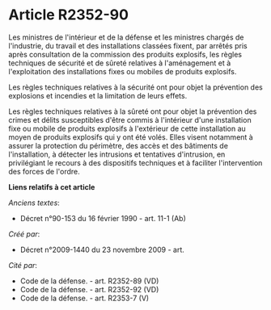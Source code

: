 # Article R2352-90

Les ministres de l'intérieur et de la défense et les ministres chargés de l'industrie, du travail et des installations
classées fixent, par arrêtés pris après consultation de la commission des produits explosifs, les règles techniques de
sécurité et de sûreté relatives à l'aménagement et à l'exploitation des installations fixes ou mobiles de produits explosifs.

Les règles techniques relatives à la sécurité ont pour objet la prévention des explosions et incendies et la limitation de
leurs effets.

Les règles techniques relatives à la sûreté ont pour objet la prévention des crimes et délits susceptibles d'être commis à
l'intérieur d'une installation fixe ou mobile de produits explosifs à l'extérieur de cette installation au moyen de produits
explosifs qui y ont été volés. Elles visent notamment à assurer la protection du périmètre, des accès et des bâtiments de
l'installation, à détecter les intrusions et tentatives d'intrusion, en privilégiant le recours à des dispositifs techniques
et à faciliter l'intervention des forces de l'ordre.

**Liens relatifs à cet article**

_Anciens textes_:

  - Décret n°90-153 du 16 février 1990 - art. 11-1 (Ab)

_Créé par_:

  - Décret n°2009-1440 du 23 novembre 2009 - art.

_Cité par_:

  - Code de la défense. - art. R2352-89 (VD)
  - Code de la défense. - art. R2352-92 (VD)
  - Code de la défense. - art. R2353-7 (V)
